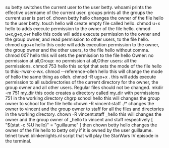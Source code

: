 su betty switches the current user to the user betty.
whoami prints the effective username of the current user.
groups prints all the groups the current user is part of.
chown betty hello changes the owner of the file hello to the user betty.
touch hello will create empty file called hello.
chmod u+x hello to adds execute permission to the owner of the file hello.
chmod u+x,g+x,o+r hello this code will adds execute permission to the owner and the group owner, and read permission to other users, to the file hello.
chmod ugo+x hello this code will adds execution permission to the owner, the group owner and the other users, to the file hello without comma.
chmod 007 hello this will sets the permission to the file hello Owner: no permission at all,Group: no permission at all,Other users: all the permissions.
chmod 753 hello this script that sets the mode of the file hello to this:-rwxr-x-wx.
chmod --reference-olleh hello this will change the mode of hello the same thing as olleh.
chmod -R ugo+x . this will adds execute permission to all subdirectories of the current directory for the owner, the group owner and all other users. Regular files should not be changed.
mkdir -m 751 my_dir this code creates a directory called my_dir with permissions 751 in the working directory
chgrp school hello this will changes the group owner to school for the file hello
chown -R vincent:staff ./* changes the owner to vincent and the group owner to staff for all the files and directories in the working directory.
chown -R vincent:staff _hello this will changes the owner and the group owner of _hello to vincent and staff respectively
[ "$(stat -c %U hello)" = "guillaume" ] then chown betty hello changes the owner of the file hello to betty only if it is owned by the user guillaume.
telnet towel.blinkenlights.nl script that will play the StarWars IV episode in the terminal.
